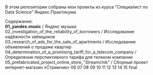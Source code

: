 В этом репозитории собраны мои проекты из курса "Специалист по Data Science" Яндекс.Практикума

Содержание: 
<br>
**01_yandex.music** / Яндекс музыка
<br>
02_investigation_of_the_reliability_of_borrowers / Исследование надёжности заёмщиков
<br>
03_research_of_ads_for_the_sale_of_apartments / Исследование объявлений о продаже квартир
<br>
04_determination_of_a_promising_tariff_for_a_telecom_company / Определение перспективного тарифа для телеком компании
<br>
05_prefabricated_project_online_store_"Streamchik" / Сборный проект интернет-магазин «Стримчик»
06
07
08
09
10
11
12
13
14
15
final
